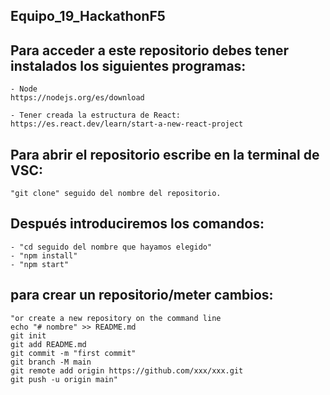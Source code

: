 
## Equipo_19_HackathonF5

## Para acceder a este repositorio debes tener instalados los siguientes programas: 

```
- Node
https://nodejs.org/es/download

- Tener creada la estructura de React:
https://es.react.dev/learn/start-a-new-react-project

```


## Para abrir el repositorio escribe en la terminal de VSC:
```
"git clone" seguido del nombre del repositorio.
```
## Después introduciremos los comandos:

```
- "cd seguido del nombre que hayamos elegido"
- "npm install"
- "npm start"
```

## para crear un repositorio/meter cambios:
```
"or create a new repository on the command line
echo "# nombre" >> README.md
git init
git add README.md
git commit -m "first commit"
git branch -M main
git remote add origin https://github.com/xxx/xxx.git
git push -u origin main"
```


